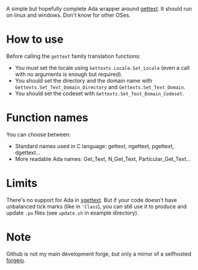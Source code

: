 A simple but hopefully complete Ada wrapper around
[gettext](https://www.gnu.org/software/gettext/). It should run on linux and
windows. Don't know for other OSes.

# How to use

Before calling the `gettext` family translation functions:

- You *must* set the locale using `Gettexts.Locale.Set_Locale` (even a call
  with no arguments is enough but required).
- You should set the directory and the domain name with
  `Gettexts.Set_Text_Domain_Directory` and `Gettexts.Set_Text_Domain`.
- You should set the codeset with `Gettexts.Set_Text_Domain_Codeset`.

# Function names

You can choose between:

- Standard names used in C language: gettext, ngettext, pgettext, dgettext…
- More readable Ada names: Get_Text, N_Get_Text, Particular_Get_Text…

# Limits

There's no support for Ada in
[xgettext](https://www.gnu.org/software/gettext/manual/html_node/xgettext-Invocation.html).
But if your code doesn't have unbalanced tick marks (like in `'Class`), you
can still use it to produce and update `.po` files (see `update.sh` in example
directory).

# Note

Github is not my main development forge, but only a mirror of a
selfhosted [forgejo](https://forgejo.org/).
